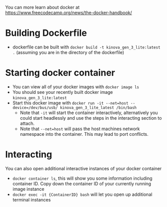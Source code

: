 You can more learn about docker at https://www.freecodecamp.org/news/the-docker-handbook/

# Building Dockerfile

- dockerfile can be built with `docker build -t kinova_gen_3_lite:latest .` (assuming you are in the directory of the dockerfile)

# Starting docker container

- You can view all of your docker images with `docker image ls`
- You should see your recently built docker image `kinova_gen_3_lite:latest`
- Start this docker image with `docker run -it --net=host --device=/dev/bus/usb/ kinova_gen_3_lite_latest /bin/bash`
  - Note that `-it` will start the container interactively, alternatively you could start headlessly and use the steps in the interacting section to attach.
  - Note that `--net=host` will pass the host machines network namespace into the container. This may lead to port conflicts.

# Interacting

You can also open additional interactive instances of your docker container

- `docker container ls`, this will show you some information including container ID. Copy down the container ID of your currently running image instance
- `docker exec -it {ContainerID} bash` will let you open up additional terminal instances
